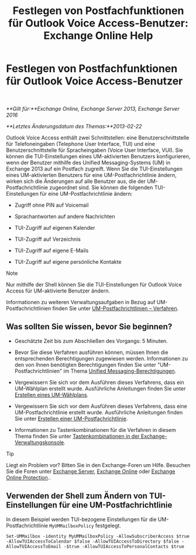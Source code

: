 ﻿---
title: 'Festlegen von Postfachfunktionen für Outlook Voice Access-Benutzer: Exchange Online Help'
TOCTitle: Festlegen von Postfachfunktionen für Outlook Voice Access-Benutzer
ms:assetid: 10960bf0-65cf-4d0b-bae5-d203c53662db
ms:mtpsurl: https://technet.microsoft.com/de-de/library/Aa996307(v=EXCHG.150)
ms:contentKeyID: 50554812
ms.date: 05/23/2018
mtps_version: v=EXCHG.150
ms.translationtype: MT
---

# Festlegen von Postfachfunktionen für Outlook Voice Access-Benutzer

 

_**Gilt für:**Exchange Online, Exchange Server 2013, Exchange Server 2016_

_**Letztes Änderungsdatum des Themas:**2013-02-22_

Outlook Voice Access enthält zwei Schnittstellen: eine Benutzerschnittstelle für Telefoneingaben (Telephone User Interface, TUI) und eine Benutzerschnittstelle für Spracheingaben (Voice User Interface, VUI). Sie können die TUI-Einstellungen eines UM-aktivierten Benutzers konfigurieren, wenn der Benutzer mithilfe des Unified Messaging-Systems (UM) in Exchange 2013 auf ein Postfach zugreift. Wenn Sie die TUI-Einstellungen eines UM-aktivierten Benutzers für eine UM-Postfachrichtlinie ändern, wirken sich die Änderungen auf alle Benutzer aus, die der UM-Postfachrichtlinie zugeordnet sind. Sie können die folgenden TUI-Einstellungen für eine UM-Postfachrichtlinie ändern:

  - Zugriff ohne PIN auf Voicemail

  - Sprachantworten auf andere Nachrichten

  - TUI-Zugriff auf eigenen Kalender

  - TUI-Zugriff auf Verzeichnis

  - TUI-Zugriff auf eigene E-Mails

  - TUI-Zugriff auf eigene persönliche Kontakte


> [!NOTE]
> Nur mithilfe der Shell können Sie die TUI-Einstellungen für Outlook Voice Access für UM-aktivierte Benutzer ändern.



Informationen zu weiteren Verwaltungsaufgaben in Bezug auf UM-Postfachrichtlinien finden Sie unter [UM-Postfachrichtlinien – Verfahren](um-mailbox-policy-procedures-exchange-2013-help.md).

## Was sollten Sie wissen, bevor Sie beginnen?

  - Geschätzte Zeit bis zum Abschließen des Vorgangs: 5 Minuten.

  - Bevor Sie diese Verfahren ausführen können, müssen Ihnen die entsprechenden Berechtigungen zugewiesen werden. Informationen zu den von Ihnen benötigten Berechtigungen finden Sie unter "UM-Postfachrichtlinien" im Thema [Unified Messaging-Berechtigungen](unified-messaging-permissions-exchange-2013-help.md).

  - Vergewissern Sie sich vor dem Ausführen dieses Verfahrens, dass ein UM-Wählplan erstellt wurde. Ausführliche Anleitungen finden Sie unter [Erstellen eines UM-Wählplans](create-a-um-dial-plan-exchange-2013-help.md).

  - Vergewissern Sie sich vor dem Ausführen dieses Verfahrens, dass eine UM-Postfachrichtlinie erstellt wurde. Ausführliche Anleitungen finden Sie unter [Erstellen einer UM-Postfachrichtlinie](create-a-um-mailbox-policy-exchange-2013-help.md).

  - Informationen zu Tastenkombinationen für die Verfahren in diesem Thema finden Sie unter [Tastenkombinationen in der Exchange-Verwaltungskonsole](keyboard-shortcuts-in-the-exchange-admin-center-exchange-online-protection-help.md).


> [!TIP]
> Liegt ein Problem vor? Bitten Sie in den Exchange-Foren um Hilfe. Besuchen Sie die Foren unter <A href="https://go.microsoft.com/fwlink/p/?linkid=60612">Exchange Server</A>, <A href="https://go.microsoft.com/fwlink/p/?linkid=267542">Exchange Online</A> oder <A href="https://go.microsoft.com/fwlink/p/?linkid=285351">Exchange Online Protection</A>..



## Verwenden der Shell zum Ändern von TUI-Einstellungen für eine UM-Postfachrichtlinie

In diesem Beispiel werden TUI-bezogene Einstellungen für die UM-Postfachrichtlinie `MyUMMailboxPolicy` festgelegt.

    Set-UMMailbox -identity MyUMMailboxPolicy -AllowSubscriberAccess $true -AllowTUIAccessToCalendar $false -AllowTUIAccessToDirectory $false -AllowTUIAccessToEmail -$true -AllowTUIAccessToPersonalContacts $true

